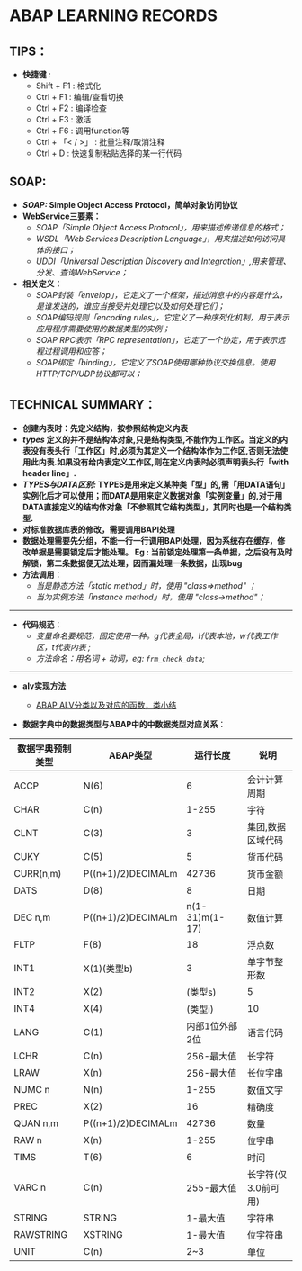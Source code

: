 # ABAP LEARNING RECORDS
## TIPS：
- **快捷键** :
    - Shift + F1 : 格式化
    - Ctrl + F1 : 编辑/查看切换
    - Ctrl + F2 : 编译检查
    - Ctrl + F3 : 激活
    - Ctrl + F6 : 调用function等
    - Ctrl + 「< / >」 : 批量注释/取消注释
    - Ctrl + D : 快速复制粘贴选择的某一行代码

## SOAP:
- **_SOAP:_ Simple Object Access Protocol，简单对象访问协议**
- **WebService三要素：**
    - _SOAP「Simple Object Access Protocol」，用来描述传递信息的格式；_
    - _WSDL「Web Services Description Language」，用来描述如何访问具体的接口；_
    - _UDDI「Universal Description Discovery and Integration」,用来管理、分发、查询WebService；_
- **相关定义：**
    - _SOAP封装「envelop」，它定义了一个框架，描述消息中的内容是什么，是谁发送的，谁应当接受并处理它以及如何处理它们；_
    - _SOAP编码规则「encoding rules」，它定义了一种序列化机制，用于表示应用程序需要使用的数据类型的实例；_
    - _SOAP RPC表示「RPC representation」，它定了一个协定，用于表示远程过程调用和应答；_
    - _SOAP绑定「binding」，它定义了SOAP使用哪种协议交换信息。使用HTTP/TCP/UDP协议都可以；_
    
## TECHNICAL SUMMARY：
- **创建内表时：先定义结构，按参照结构定义内表**
- **_types_ 定义的并不是结构体对象,只是结构类型,不能作为工作区。当定义的内表没有表头行「工作区」时,必须为其定义一个结构体作为工作区,否则无法使用此内表.如果没有给内表定义工作区,则在定义内表时必须声明表头行「with header line」.**
- **_TYPES与DATA区别:_ TYPES是用来定义某种类「型」的,需「用DATA语句」实例化后才可以使用；而DATA是用来定义数据对象「实例变量」的,对于用DATA直接定义的结构体对象「不参照其它结构类型」，其同时也是一个结构类型.**
- **对标准数据库表的修改，需要调用BAPI处理**
- **数据处理需要先分组，不能一行一行调用BAPI处理，因为系统存在缓存，修改单据是需要锁定后才能处理。
    Eg : 当前锁定处理第一条单据，之后没有及时解锁，第二条数据便无法处理，因而漏处理一条数据，出现bug**
- **方法调用**：
    - _当是静态方法「static method」时，使用 "class=>method" ；_
    - _当为实例方法「instance method」时，使用 "class->method"；_
***
- **代码规范**：
    - _变量命名要规范，固定使用一种。g代表全局，l代表本地，w代表工作区，t代表内表 ;_
    - _方法命名：用名词 + 动词，eg: `frm_check_data`;_
***
- **alv实现方法**
    - [ABAP ALV分类以及对应的函数，类小结](http://www.baidusap.com/abap/alv/4709 "ABAP ALV")
    
- **数据字典中的数据类型与ABAP中的中数据类型对应关系**：

数据字典预制类型|ABAP类型|运行长度|说明
---|---|---|---|
ACCP|N(6)|6|会计计算周期
CHAR|C(n)|1-255|字符
CLNT|C(3)|3|集团,数据区域代码
CUKY|C(5)|5|货币代码
CURR(n,m)|P((n+1)/2)DECIMALm|42736|货币金额
DATS|D(8)|8|日期
DEC n,m|P((n+1)/2)DECIMALm|n(1-31)m(1-17)|数值计算
FLTP|F(8)|18|浮点数
INT1|X(1)(类型b)|3|单字节整形数
INT2|X(2)|(类型s)|5|双字节整形数
INT4|X(4)|(类型i)|10|四字节整形数
LANG|C(1)|内部1位外部2位|语言代码
LCHR|C(n)|256-最大值|长字符
LRAW|X(n)|256-最大值|长位字串
NUMC n|N(n)|1-255|数值文字
PREC|X(2)|16|精确度
QUAN n,m|P((n+1)/2)DECIMALm|42736|数量
RAW n|X(n)|1-255|位字串
TIMS|T(6)|6|时间
VARC n|C(n)|255-最大值|长字符(仅3.0前可用)
STRING|STRING|1-最大值|字符串
RAWSTRING|XSTRING|1-最大值|位字符串
UNIT|C(n)|2~3|单位

